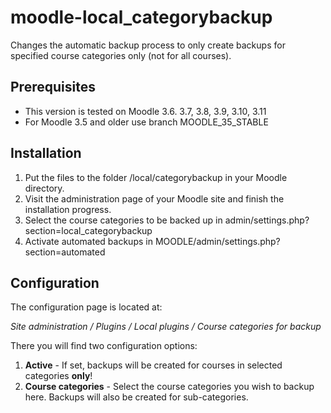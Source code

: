 # moodle-local_categorybackup
Changes the automatic backup process to only create backups for specified course categories only (not for all courses).

## Prerequisites
* This version is tested on Moodle 3.6. 3.7, 3.8, 3.9, 3.10, 3.11 
* For Moodle 3.5 and older use branch MOODLE_35_STABLE

## Installation
1. Put the files to the folder /local/categorybackup in your Moodle directory.
2. Visit the administration page of your Moodle site and finish the installation progress.
3. Select the course categories to be backed up in admin/settings.php?section=local_categorybackup
4. Activate automated backups in MOODLE/admin/settings.php?section=automated

## Configuration
The configuration page is located at:

*Site administration / Plugins / Local plugins / Course categories for backup*

There you will find two configuration options:
1. **Active** - If set, backups will be created for courses in selected categories **only**!
2. **Course categories** - Select the course categories you wish to backup here. Backups will also be created for sub-categories.
